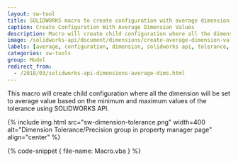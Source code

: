 ```yaml
---
layout: sw-tool
title: SOLIDWORKS macro to create configuration with average dimension values
caption: Create Configuration With Average Dimension Values
description: Macro will create child configuration where all the dimension will be set to average value based on the minimum and maximum values of the tolerance
image: /solidworks-api/document/dimensions/create-average-dimension-values-configuration/sw-dimension-tolerance.png
labels: [average, configuration, dimension, solidworks api, tolerance, utility]
categories: sw-tools
group: Model
redirect_from:
  - /2018/03/solidworks-api-dimensions-average-dims.html
---
```

This macro will create child configuration where all the dimension will be set to average value based on the minimum and maximum values of the tolerance using SOLIDWORKS API.

{% include img.html src="sw-dimension-tolerance.png" width=400 alt="Dimension Tolerance/Precision group in property manager page" align="center" %}

{% code-snippet { file-name: Macro.vba } %}
